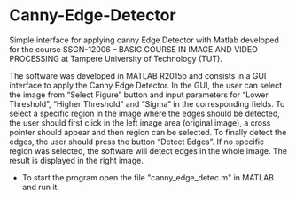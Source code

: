 # Canny-Edge-Detector
Simple interface for applying canny Edge Detector with Matlab developed for the course SSGN-12006 – BASIC COURSE IN IMAGE AND VIDEO PROCESSING at Tampere University of Technology (TUT).

The software was developed in MATLAB R2015b and consists in a GUI interface to apply the Canny Edge Detector. In the GUI, the user can select the image from “Select Figure” button and input parameters for “Lower Threshold”, “Higher Threshold” and “Sigma” in the corresponding fields. To select a specific region in the image where the edges should be detected, the user should first click in the left image area (original image), a cross pointer should appear and then region can be selected. To finally detect the edges, the user should press the button “Detect Edges”. If no specific region was selected, the software will detect edges in the whole image. The result is displayed in the right image.

- To start the program open the file "canny_edge_detec.m" in MATLAB and run it.
